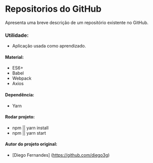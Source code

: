 # Repositorios do GitHub
Apresenta uma breve descrição de um repositório existente no GitHub.

### Utilidade:
* Aplicação usada como aprendizado.

#### Material:
* ES6+
* Babel
* Webpack
* Axios

#### Dependência:
* Yarn

#### Rodar projeto:
* npm || yarn install
* npm || yarn start

#### Autor do projeto original:
* [Diego Fernandes] (https://github.com/diego3g)
